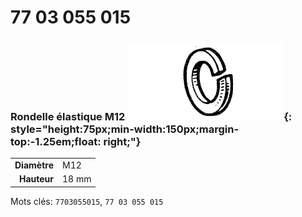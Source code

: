 # 77 03 055 015

### Rondelle élastique M12 ![](../assets/images/parts/spring_washer.png){: style="height:75px;min-width:150px;margin-top:-1.25em;float: right;"}

|   |   |
|---:|---|
**Diamètre** | M12
**Hauteur** |18 mm

Mots clés: `7703055015`, `77 03 055 015`
